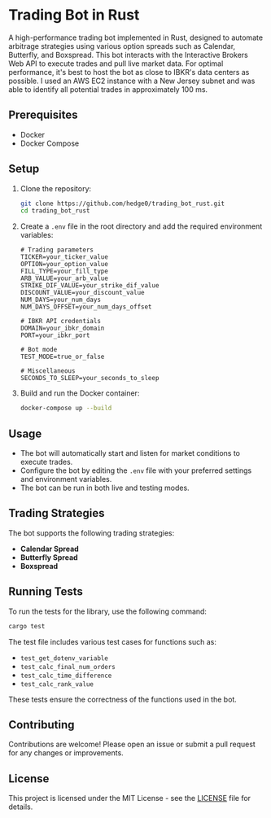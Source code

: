 # Trading Bot in Rust

A high-performance trading bot implemented in Rust, designed to automate arbitrage strategies using various option spreads such as Calendar, Butterfly, and Boxspread. This bot interacts with the Interactive Brokers Web API to execute trades and pull live market data. For optimal performance, it's best to host the bot as close to IBKR's data centers as possible. I used an AWS EC2 instance with a New Jersey subnet and was able to identify all potential trades in approximately 100 ms.

## Prerequisites

- Docker
- Docker Compose

## Setup

1. Clone the repository:
    ```bash
    git clone https://github.com/hedge0/trading_bot_rust.git
    cd trading_bot_rust
    ```

2. Create a `.env` file in the root directory and add the required environment variables:
    ```env
    # Trading parameters
    TICKER=your_ticker_value
    OPTION=your_option_value
    FILL_TYPE=your_fill_type
    ARB_VALUE=your_arb_value
    STRIKE_DIF_VALUE=your_strike_dif_value
    DISCOUNT_VALUE=your_discount_value
    NUM_DAYS=your_num_days
    NUM_DAYS_OFFSET=your_num_days_offset

    # IBKR API credentials
    DOMAIN=your_ibkr_domain
    PORT=your_ibkr_port

    # Bot mode
    TEST_MODE=true_or_false

    # Miscellaneous
    SECONDS_TO_SLEEP=your_seconds_to_sleep
    ```

3. Build and run the Docker container:
    ```bash
    docker-compose up --build
    ```

## Usage

- The bot will automatically start and listen for market conditions to execute trades.
- Configure the bot by editing the `.env` file with your preferred settings and environment variables.
- The bot can be run in both live and testing modes.

## Trading Strategies

The bot supports the following trading strategies:
- **Calendar Spread**
- **Butterfly Spread**
- **Boxspread**

## Running Tests

To run the tests for the library, use the following command:

```bash
cargo test
```

The test file includes various test cases for functions such as:

- `test_get_dotenv_variable`
- `test_calc_final_num_orders`
- `test_calc_time_difference`
- `test_calc_rank_value`

These tests ensure the correctness of the functions used in the bot.

## Contributing

Contributions are welcome! Please open an issue or submit a pull request for any changes or improvements.

## License

This project is licensed under the MIT License - see the [LICENSE](LICENSE) file for details.
